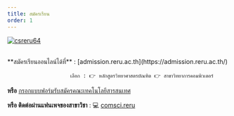 ```yaml
---
title: สมัครเรียน
order: 1
---
```



[![csreru64](https://i.imgur.com/UKgwA0d.jpg)](https://admission.reru.ac.th/)

<br>
**สมัครเรียนออนไลน์ได้ที่** : [admission.reru.ac.th](https://admission.reru.ac.th/)

                        เลือก : 👉 หลักสูตรวิทยาศาสตรบัณฑิต 👉 สาขาวิทยาการคอมพิวเตอร์


**หรือ**  [กรอกแบบฟอร์มรับสมัครคณะเทคโนโลยีสารสนเทศ](shorturl.at/defmJ) 


**หรือ ติดต่อผ่านแฟนเพจของสาขาวิชา** : 💻 [comsci.reru](https://www.facebook.com/comsci.reru)